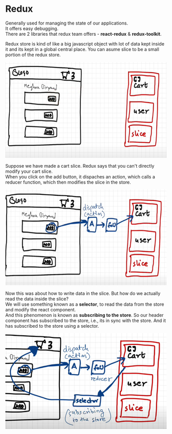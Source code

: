 # Redux

Generally used for managing the state of our applications.  
It offers easy debugging.  
There are 2 libraries that redux team offers - <b>react-redux</b> & <b>redux-toolkit</b>.

Redux store is kind of like a big javascript object with lot of data kept inside it and its kept in a global central place. You can asume slice to be a small portion of the redux store.

<img src="./images/image.png" alt="alt text" height="300" width="600">

Suppose we have made a cart slice. Redux says that you can't directly modify your cart slice.  
When you click on the add button, it dispaches an action, which calls a reducer function, which then modifies the slice in the store.

<img src="./images/image2.png" alt="alt text" height="300" width="600">

Now this was about how to write data in the slice. But how do we actually read the data inside the slice?  
We will use something known as a <b>selector</b>, to read the data from the store and modify the react component.   
And this phenomenon is known as <b>subscribing to the store</b>. So our header component has subscribed to the store, i.e., its in sync with the store. And it has subscribed to the store using a selector.

<img src="./images/image3.png" alt="alt text" height="300" width="600">
